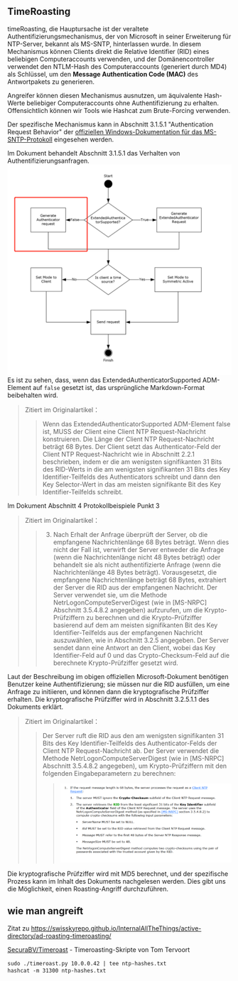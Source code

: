 ## TimeRoasting

timeRoasting, die Hauptursache ist der veraltete Authentifizierungsmechanismus, der von Microsoft in seiner Erweiterung für NTP-Server, bekannt als MS-SNTP, hinterlassen wurde. In diesem Mechanismus können Clients direkt die Relative Identifier (RID) eines beliebigen Computeraccounts verwenden, und der Domänencontroller verwendet den NTLM-Hash des Computeraccounts (generiert durch MD4) als Schlüssel, um den **Message Authentication Code (MAC)** des Antwortpakets zu generieren.

Angreifer können diesen Mechanismus ausnutzen, um äquivalente Hash-Werte beliebiger Computeraccounts ohne Authentifizierung zu erhalten. Offensichtlich können wir Tools wie Hashcat zum Brute-Forcing verwenden.

Der spezifische Mechanismus kann in Abschnitt 3.1.5.1 "Authentication Request Behavior" der [offiziellen Windows-Dokumentation für das MS-SNTP-Protokoll](https://winprotocoldoc.z19.web.core.windows.net/MS-SNTP/%5bMS-SNTP%5d.pdf) eingesehen werden.

Im Dokument behandelt Abschnitt 3.1.5.1 das Verhalten von Authentifizierungsanfragen.
![](../../images/Pasted%20image%2020250709114508.png)
Es ist zu sehen, dass, wenn das ExtendedAuthenticatorSupported ADM-Element auf `false` gesetzt ist, das ursprüngliche Markdown-Format beibehalten wird.

>Zitiert im Originalartikel：
>>Wenn das ExtendedAuthenticatorSupported ADM-Element false ist, MUSS der Client eine Client NTP Request-Nachricht konstruieren. Die Länge der Client NTP Request-Nachricht beträgt 68 Bytes. Der Client setzt das Authenticator-Feld der Client NTP Request-Nachricht wie in Abschnitt 2.2.1 beschrieben, indem er die am wenigsten signifikanten 31 Bits des RID-Werts in die am wenigsten signifikanten 31 Bits des Key Identifier-Teilfelds des Authenticators schreibt und dann den Key Selector-Wert in das am meisten signifikante Bit des Key Identifier-Teilfelds schreibt.

Im Dokument Abschnitt 4 Protokollbeispiele Punkt 3

>Zitiert im Originalartikel：
>>3. Nach Erhalt der Anfrage überprüft der Server, ob die empfangene Nachrichtenlänge 68 Bytes beträgt. Wenn dies nicht der Fall ist, verwirft der Server entweder die Anfrage (wenn die Nachrichtenlänge nicht 48 Bytes beträgt) oder behandelt sie als nicht authentifizierte Anfrage (wenn die Nachrichtenlänge 48 Bytes beträgt). Vorausgesetzt, die empfangene Nachrichtenlänge beträgt 68 Bytes, extrahiert der Server die RID aus der empfangenen Nachricht. Der Server verwendet sie, um die Methode NetrLogonComputeServerDigest (wie in [MS-NRPC] Abschnitt 3.5.4.8.2 angegeben) aufzurufen, um die Krypto-Prüfziffern zu berechnen und die Krypto-Prüfziffer basierend auf dem am meisten signifikanten Bit des Key Identifier-Teilfelds aus der empfangenen Nachricht auszuwählen, wie in Abschnitt 3.2.5 angegeben. Der Server sendet dann eine Antwort an den Client, wobei das Key Identifier-Feld auf 0 und das Crypto-Checksum-Feld auf die berechnete Krypto-Prüfziffer gesetzt wird.

Laut der Beschreibung im obigen offiziellen Microsoft-Dokument benötigen Benutzer keine Authentifizierung; sie müssen nur die RID ausfüllen, um eine Anfrage zu initiieren, und können dann die kryptografische Prüfziffer erhalten. Die kryptografische Prüfziffer wird in Abschnitt 3.2.5.1.1 des Dokuments erklärt.

>Zitiert im Originalartikel：
>>Der Server ruft die RID aus den am wenigsten signifikanten 31 Bits des Key Identifier-Teilfelds des Authenticator-Felds der Client NTP Request-Nachricht ab. Der Server verwendet die Methode NetrLogonComputeServerDigest (wie in [MS-NRPC] Abschnitt 3.5.4.8.2 angegeben), um Krypto-Prüfziffern mit den folgenden Eingabeparametern zu berechnen:
>>>![](../../images/Pasted%20image%2020250709115757.png)

Die kryptografische Prüfziffer wird mit MD5 berechnet, und der spezifische Prozess kann im Inhalt des Dokuments nachgelesen werden. Dies gibt uns die Möglichkeit, einen Roasting-Angriff durchzuführen.

## wie man angreift

Zitat zu https://swisskyrepo.github.io/InternalAllTheThings/active-directory/ad-roasting-timeroasting/

[SecuraBV/Timeroast](https://github.com/SecuraBV/Timeroast) - Timeroasting-Skripte von Tom Tervoort
```
sudo ./timeroast.py 10.0.0.42 | tee ntp-hashes.txt
hashcat -m 31300 ntp-hashes.txt
```

